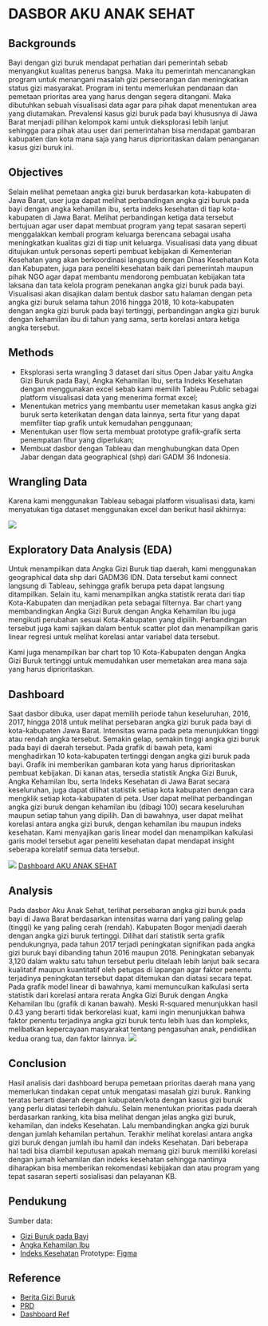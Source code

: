 # **DASBOR AKU ANAK SEHAT**

## **Backgrounds**
  Bayi dengan gizi buruk mendapat perhatian dari pemerintah sebab menyangkut kualitas penerus bangsa. Maka itu pemerintah mencanangkan program untuk menangani masalah gizi perseorangan dan meningkatkan status gizi masyarakat. Program ini tentu memerlukan pendanaan dan pemetaan prioritas area yang harus dengan segera ditangani. Maka dibutuhkan sebuah visualisasi data agar para pihak dapat menentukan area yang diutamakan.
Prevalensi kasus gizi buruk pada bayi khususnya di Jawa Barat menjadi pilihan kelompok kami untuk dieksplorasi lebih lanjut sehingga para pihak atau user dari pemerintahan bisa mendapat gambaran kabupaten dan kota mana saja yang harus diprioritaskan dalam penanganan kasus gizi buruk ini.



## **Objectives**
  Selain melihat pemetaan angka gizi buruk berdasarkan kota-kabupaten di Jawa Barat, user juga dapat melihat perbandingan angka gizi buruk pada bayi dengan angka kehamilan ibu, serta indeks kesehatan di tiap kota-kabupaten di Jawa Barat. Melihat perbandingan ketiga data tersebut bertujuan agar user dapat membuat program yang tepat sasaran seperti menggalakkan kembali program keluarga berencana sebagai usaha meningkatkan kualitas gizi di tiap unit keluarga.
	Visualisasi data yang dibuat ditujukan untuk personas seperti pembuat kebijakan di Kementerian Kesehatan yang akan berkoordinasi langsung dengan Dinas Kesehatan Kota dan Kabupaten, juga para peneliti kesehatan baik dari pemerintah maupun pihak NGO agar dapat membantu mendorong pembuatan kebijakan tata laksana dan tata kelola program penekanan angka gizi buruk pada bayi. Visualisasi akan disajikan dalam bentuk dasbor satu halaman dengan peta angka gizi buruk selama tahun 2016 hingga 2018, 10 kota-kabupaten dengan angka gizi buruk pada bayi tertinggi, perbandingan angka gizi buruk dengan kehamilan ibu di tahun yang sama, serta korelasi antara ketiga angka tersebut.



## **Methods**
- Eksplorasi serta wrangling 3 dataset dari situs Open Jabar yaitu Angka Gizi Buruk pada Bayi, Angka Kehamilan Ibu, serta Indeks Kesehatan dengan menggunakan excel sebab kami memilih Tableau Public sebagai platform visualisasi data yang menerima format excel;
- Menentukan metrics yang membantu user memetakan kasus angka gizi buruk serta keterikatan dengan data lainnya, serta fitur yang dapat memfilter tiap grafik untuk kemudahan penggunaan;
- Menentukan user flow serta membuat prototype grafik-grafik serta penempatan fitur yang diperlukan;
- Membuat dasbor dengan Tableau dan menghubungkan data Open Jabar dengan data geographical (shp) dari GADM 36 Indonesia.



## **Wrangling Data**
Karena kami menggunakan Tableau sebagai platform visualisasi data, kami menyatukan tiga dataset menggunakan excel dan berikut hasil akhirnya:

![](https://drive.google.com/file/d/1ebAwVMz_NVWjRHBmbIbYMRVUlsRTit4v/view?usp=sharing)


## **Exploratory Data Analysis (EDA)**
Untuk menampilkan data Angka Gizi Buruk tiap daerah, kami menggunakan geographical data shp dari GADM36 IDN. Data tersebut kami connect langsung di Tableau, sehingga grafik berupa peta dapat langsung ditampilkan. Selain itu, kami menampilkan angka statistik rerata dari tiap Kota-Kabupaten dan menjadikan peta sebagai filternya. Bar chart yang membandingkan Angka Gizi Buruk dengan Angka Kehamilan Ibu juga mengikuti perubahan sesuai Kota-Kabupaten yang dipilih. Perbandingan tersebut juga kami sajikan dalam bentuk scatter plot dan menampilkan garis linear regresi untuk melihat korelasi antar variabel data tersebut.

Kami juga menampilkan bar chart top 10 Kota-Kabupaten dengan Angka Gizi Buruk tertinggi untuk memudahkan user memetakan area mana saja yang harus diprioritaskan. 

## **Dashboard**
Saat dasbor dibuka, user dapat memilih periode tahun keseluruhan, 2016, 2017, hingga 2018 untuk melihat persebaran angka gizi buruk pada bayi di kota-kabupaten Jawa Barat. Intensitas warna pada peta menunjukkan tinggi atau rendah angka tersebut. Semakin gelap, semakin tinggi angka gizi buruk pada bayi di daerah tersebut.
	Pada grafik di bawah peta, kami menghadirkan 10 kota-kabupaten tertinggi dengan angka gizi buruk pada bayi. Grafik ini memberikan gambaran kota yang harus diprioritaskan pembuat kebijakan.
	Di kanan atas, tersedia statistik Angka Gizi Buruk, Angka Kehamilan Ibu, serta Indeks Kesehatan di Jawa Barat secara keseluruhan, juga dapat dilihat statistik setiap kota kabupaten dengan cara mengklik setiap kota-kabupaten di peta. User dapat melihat perbandingan angka gizi buruk dengan kehamilan ibu (dibagi 100) secara keseluruhan maupun setiap tahun yang dipilih. Dan di bawahnya, user dapat melihat korelasi antara angka gizi buruk, dengan kehamilan ibu maupun indeks kesehatan. Kami menyajikan garis linear model dan menampilkan kalkulasi garis model tersebut agar peneliti kesehatan dapat mendapat insight seberapa korelatif semua data tersebut.

![](https://drive.google.com/file/d/1LqQtLv3v9A_sXrWAK2O679mp8xszKsAh/view?usp=sharing)
[Dashboard AKU ANAK SEHAT](https://public.tableau.com/app/profile/bow6761/viz/pered/AKUANAKSEHAT)


## **Analysis**
Pada dasbor Aku Anak Sehat, terlihat persebaran angka gizi buruk pada bayi di Jawa Barat berdasarkan intensitas warna dari yang paling gelap (tinggi) ke yang paling cerah (rendah). Kabupaten Bogor menjadi daerah dengan angka gizi buruk tertinggi. Dilihat dari statistik serta grafik pendukungnya, pada tahun 2017 terjadi peningkatan signifikan pada angka gizi buruk bayi dibanding tahun 2016 maupun 2018. Peningkatan sebanyak 3,120 dalam waktu satu tahun tersebut perlu ditelaah lebih lanjut baik secara kualitatif maupun kuantitatif oleh petugas di lapangan agar faktor penentu terjadinya peningkatan tersebut dapat ditemukan dan diatasi secara tepat. Pada grafik model linear di bawahnya, kami memunculkan kalkulasi serta statistik dari korelasi antara rerata Angka Gizi Buruk dengan Angka Kehamilan Ibu (grafik di kanan bawah). Meski R-squared menunjukkan hasil 0.43 yang berarti tidak berkorelasi kuat, kami ingin menunjukkan bahwa faktor penentu terjadinya angka gizi buruk tentu lebih luas dan kompleks, melibatkan kepercayaan masyarakat tentang pengasuhan anak, pendidikan kedua orang tua, dan faktor lainnya.
![](https://drive.google.com/file/d/1C3lRtPyd2jyvUHjQ-z17ITO8GYhcOYj4/view)


## **Conclusion**
Hasil analisis dari dashboard berupa pemetaan prioritas daerah mana yang memerlukan tindakan cepat untuk mengatasi masalah gizi buruk. Ranking teratas berarti daerah dengan kabupaten/kota dengan kasus gizi buruk yang perlu diatasi terlebih dahulu. Selain menentukan prioritas pada daerah berdasarkan ranking, kita bisa melihat dengan jelas angka gizi buruk, kehamilan, dan indeks Kesehatan. Lalu membandingkan angka gizi buruk dengan jumlah kehamilan pertahun. Terakhir melihat korelasi antara angka gizi buruk dengan jumlah ibu hamil dan indeks Kesehatan. Dari beberapa hal tadi bisa diambil keputusan apakah memang gizi buruk memiliki korelasi dengan jumah kehamilan dan indeks kesehatan sehingga nantinya diharapkan bisa memberikan rekomendasi kebijakan dan atau program yang tepat sasaran seperti sosialisasi dan pelayanan KB.


## **Pendukung**

Sumber data:
   - [Gizi Buruk pada Bayi](https://opendata.jabarprov.go.id/id/dataset/jumlah-bayi-bergizi-buruk-berdasarkan-kabupatenkota-di-jawa-barat)
   - [Angka Kehamilan Ibu](https://opendata.jabarprov.go.id/id/dataset/jumlah-ibu-hamil-berdasarkan-kabupatenkota-di-jawa-barat)
   - [Indeks Kesehatan](https://opendata.jabarprov.go.id/id/dataset/indeks-kesehatan-berdasarkan-kabupatenkota-di-jawa-barat)
Prototype: [Figma](https://www.figma.com/file/rmsBXPltBVxcz7l9zXFdqT/PLBI-1-Kelompok-B?node-id=0%3A1)


## **Reference**
- [Berita Gizi Buruk](https://www.suara.com/health/2017/07/21/175333/miris-kasus-gizi-buruk-cuma-berjarak-4-km-dari-istana-batutulis)
- [PRD](https://docs.google.com/document/d/1OGMNvPq3yGQUeCsBurKHuxb64OxJBpL3zH0BxIrOpes/edit?usp=sharing)
- [Dashboard Ref](https://github.com/zak-af/Project-Lab-BI)
